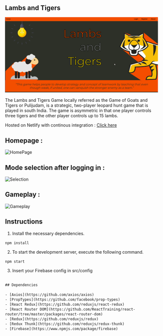 ## Lambs and Tigers
![Home Page](https://github.com/lalitsheoran/p-projects/blob/master/Lambs%20and%20Tigers/public/lambntiger.png)

The Lambs and Tigers Game locally referred as the Game of Goats and Tigers or Pulijudam, is a strategic, two-player leopard hunt game that is played in south India. The game is asymmetric in that one player controls three tigers and the other player controls up to 15 lambs.

Hosted on Netlify with continous integration : [Click here](http://lambs-and-tigers-by-lalit.netlify.com)

## Homepage :

![HomePage](https://i.imgur.com/fqGCxO7.gif)

## Mode selection after logging in :

![Selection](https://i.imgur.com/kHUx5Lb.gif)

## Gameplay :

![Gameplay](https://i.imgur.com/qqaM1ar.gif)


## Instructions

1. Install the necessary dependencies.

```
npm install
```

2. To start the development server, execute the following command.

```
npm start
```

3. Insert your Firebase config in src/config

```

## Dependencies

- [Axios](https://github.com/axios/axios)
- [PropTypes](https://github.com/facebook/prop-types)
- [React Redux](https://github.com/reduxjs/react-redux)
- [React Router DOM](https://github.com/ReactTraining/react-router/tree/master/packages/react-router-dom)
- [Redux](https://github.com/reduxjs/redux)
- [Redux Thunk](https://github.com/reduxjs/redux-thunk)
- [Firebase](https://www.npmjs.com/package/firebase)

